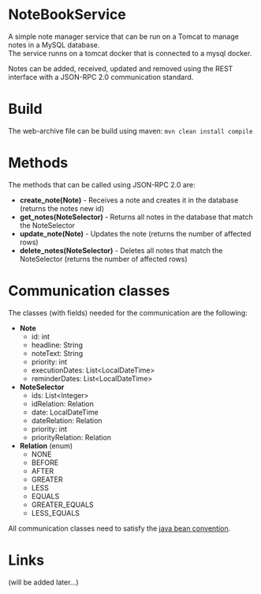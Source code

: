 # NoteBookService

A simple note manager service that can be run on a Tomcat to manage notes in a MySQL database.  
The service runns on a tomcat docker that is connected to a mysql docker.

Notes can be added, received, updated and removed using the REST interface with a JSON-RPC 2.0 communication standard.

# Build

The web-archive file can be build using maven: `mvn clean install compile`

# Methods

The methods that can be called using JSON-RPC 2.0 are:

* **create_note(Note)** - Receives a note and creates it in the database (returns the notes new id)
* **get_notes(NoteSelector)** - Returns all notes in the database that match the NoteSelector
* **update_note(Note)** - Updates the note (returns the number of affected rows)
* **delete_notes(NoteSelector)** - Deletes all notes that match the NoteSelector (returns the number of affected rows)

# Communication classes

The classes (with fields) needed for the communication are the following:

* **Note**
    * id: int
    * headline: String
    * noteText: String
    * priority: int
    * executionDates: List&lt;LocalDateTime&gt;
    * reminderDates: List&lt;LocalDateTime&gt;
* **NoteSelector**
    * ids: List&lt;Integer&gt;
    * idRelation: Relation
    * date: LocalDateTime
    * dateRelation: Relation
    * priority: int
    * priorityRelation: Relation
* **Relation** (enum)
    * NONE
    * BEFORE
    * AFTER
    * GREATER
    * LESS
    * EQUALS
    * GREATER_EQUALS
    * LESS_EQUALS
  
All communication classes need to satisfy the [java bean convention](https://en.wikipedia.org/wiki/JavaBeans).

# Links

(will be added later...)